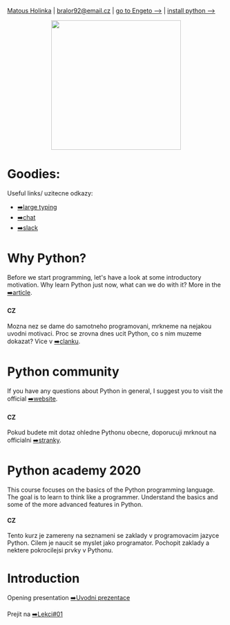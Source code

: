 [Matous Holinka](https://www.linkedin.com/in/matous-holinka/) | <bralor92@email.cz> | [go to Engeto -->](https://engeto.cz/) | [install python -->](https://docs.python.org/3/using/index.html)

<p align="center">
  <img src="https://hackaday.com/wp-content/uploads/2019/09/python-logo.png" width="300" height="300">
</p>

# Goodies:
Useful links/ uzitecne odkazy:
- [:arrow_right:large typing](https://large-type.com/#*hello*)
- [:arrow_right:chat](https://tlk.io/)
- [:arrow_right:slack](https://slack.com/intl/en-cz/)

# Why Python?
Before we start programming, let's have a look at some introductory motivation.
Why learn Python just now, what can we do with it? More in the
[:arrow_right:article](https://dev.to/j_marathi/why-you-should-learn-python-in-2020-243d).

#### CZ
Mozna nez se dame do samotneho programovani, mrkneme na nejakou uvodni motivaci.
Proc se zrovna dnes ucit Python, co s nim muzeme dokazat? Vice v
[:arrow_right:clanku](https://dev.to/j_marathi/why-you-should-learn-python-in-2020-243d).

# Python community
If you have any questions about Python in general, I suggest you to visit the
official [:arrow_right:website](https://www.python.org/community/).
#### CZ
Pokud budete mit dotaz ohledne Pythonu obecne, doporucuji mrknout na officialni
[:arrow_right:stranky](https://www.python.org/community/).

# Python academy 2020
This course focuses on the basics of the Python programming language. The goal
is to learn to think like a programmer. Understand the basics and some of the
more advanced features in Python.

#### CZ
Tento kurz je zamereny na seznameni se zaklady v programovacim jazyce Python.
Cilem je naucit se myslet jako programator. Pochopit zaklady a nektere
pokrocilejsi prvky v Pythonu.

# Introduction
Opening presentation [:arrow_right:Uvodni prezentace](https://docs.google.com/presentation/d/1BKgmTrre-Go78OjExTP2JfaXTgUZ1KX2RRoayX6grsk/edit#slide=id.ga479756cdf_0_6)

Prejit na [:arrow_right:Lekci#01](https://github.com/Bralor/python-academy/tree/lekce01)
